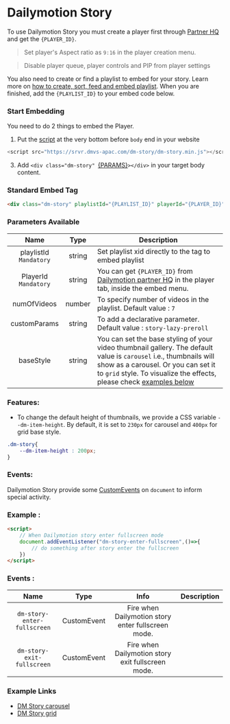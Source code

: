 # Dailymotion Story

To use Dailymotion Story you must create a player first through [Partner HQ](https://www.dailymotion.com/partner/x1wzpns/embed/players) and get the `{PLAYER_ID}`.
> Set player's Aspect ratio as `9:16` in the player creation menu.

> Disable player queue, player controls and PIP from player settings

You also need to create or find a playlist to embed for your story. Learn more on [how to create, sort, feed and embed playlist](https://faq.dailymotion.com/hc/en-us/sections/360003674799-Playlist). When you are finished, add the `{PLAYLIST_ID}` to your embed code below.

### Start Embedding

You need to do 2 things to embed the Player.

1. Put the [script](https://srvr.dmvs-apac.com/dm-story/dm-story.min.js) at the very bottom before `body` end in your website
```js
<script src="https://srvr.dmvs-apac.com/dm-story/dm-story.min.js"></script>
```
3. Add `<div class="dm-story" `[{PARAMS}](#parameters-available)`></div>` in your target body content.


### Standard Embed Tag

```html
<div class="dm-story" playlistId="{PLAYLIST_ID}" playerId="{PLAYER_ID}" ></div>
```

### Parameters Available

| Name | Type | Description |
| :---: | :---: | --- |
| playlistId <br /> `Mandatory` | string | Set playlist xid directly to the tag to embed playlist|
| PlayerId <br /> `Mandatory` | string | You can get `{PLAYER_ID}` from [Dailymotion partner HQ](https://www.dailymotion.com/partner/embed/players) in the player tab, inside the embed menu. |
| numOfVideos | number | To specify number of videos in the playlist. Default value : `7` |
| customParams | string | To add a declarative parameter. Default value : `story-lazy-preroll` |
| baseStyle | string | You can set the base styling of your video thumbnail gallery. The default value is `carousel`  i.e., thumbnails will show as a carousel. Or you can set it to `grid` style. To visualize the effects, please check [examples below](#example-links)|

### Features:
- To change the default height of thumbnails, we provide a CSS variable `--dm-item-height`. By default, it is set to `230px` for carousel and `400px` for grid base style.
```css
.dm-story{
    --dm-item-height : 200px;
}
```
### Events:

Dailymotion Story provide some [CustomEvents](https://developer.mozilla.org/en-US/docs/Web/API/CustomEvent) on `document` to inform special activity.

### Example : 
```html
<script>
    // When Dailymotion story enter fullscreen mode
    document.addEventListener("dm-story-enter-fullscreen",()=>{
        // do something after story enter the fullscreen
    })
</script>
```

### Events : 

| Name | Type | Info | Description |
| :---: | :---: | :---: |--- |
| `dm-story-enter-fullscreen` | CustomEvent | Fire when Dailymotion story enter fullscreen mode. |
| `dm-story-exit-fullscreen` | CustomEvent | Fire when Dailymotion story exit fullscreen mode. |

### Example Links
- [DM Story carousel](https://dmvs-apac.github.io/dynamic-preview/examples/dm_story/carousel.html)
- [DM Story grid](https://dmvs-apac.github.io/dynamic-preview/examples/dm_story/grid.html)
